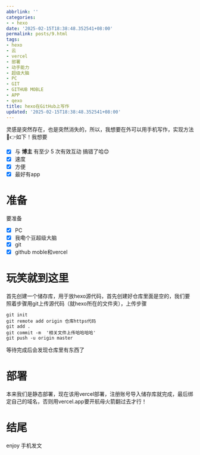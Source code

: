 ```yaml
---
abbrlink: ''
categories:
- - hexo
date: '2025-02-15T18:38:48.352541+08:00'
permalink: posts/9.html
tags:
- hexo
- 云
- vercel
- 部署
- 动手能力
- 超级大脑
- PC
- GIT
- GITHUB MOBLE
- APP
- qexo
title: hexo在GitHub上写作
updated: '2025-02-15T18:38:48.352541+08:00'
---
```

灵感是突然存在，也是突然消失的，所以，我想要在外可以用手机写作，实现方法🤣👉如下！我想要

- [X] 与 **博主** 有至少 5 次有效互动
  搞错了哈😊
- [X] 速度
- [X] 方便
- [X] 最好有app

# 准备

要准备

- [X] PC
- [X] 我嘞个豆超级大脑
- [X] git
- [X] github moble和vercel

# 玩笑就到这里

首先创建一个储存库，用于放hexo源代码，首先创建好仓库里面是空的，我们要照着步骤用git上传源代码（就hexo所在的文件夹），上传步骤

```
git init
git remote add origin 仓库https代码
git add .
git commit -m  '相关文件上传哈哈哈哈'
git push -u origin master
```

等待完成后会发现仓库里有东西了

# 部署

本来我们是静态部署，现在该用vercel部署，注册账号导入储存库就完成，最后绑定自己的域名，否则用vercel.app要开航母火箭翻过去才行！

# 结尾

enjoy 手机发文
